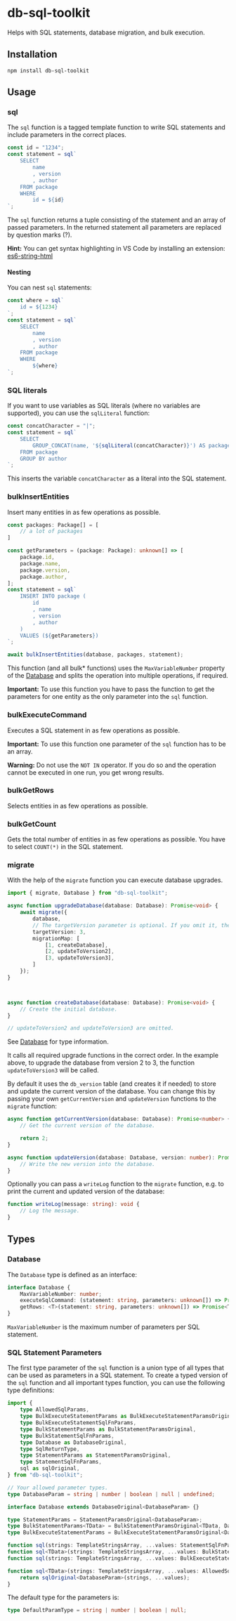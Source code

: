 # db-sql-toolkit

Helps with SQL statements, database migration, and bulk execution.

## Installation

`npm install db-sql-toolkit`

## Usage

### sql

The `sql` function is a tagged template function to write SQL statements and include parameters in the correct places.

```js
const id = "1234";
const statement = sql`
    SELECT
        name
        , version
        , author
    FROM package
    WHERE
        id = ${id}
`;
```

The `sql` function returns a tuple consisting of the statement and an array of passed parameters. In the returned statement all parameters are replaced by question marks (?).

**Hint:** You can get syntax highlighting in VS Code by installing an extension: [es6-string-html](https://marketplace.visualstudio.com/items?itemName=Tobermory.es6-string-html)

#### Nesting

You can nest `sql` statements:

```js
const where = sql`
    id = ${1234}
`;
const statement = sql`
    SELECT
        name
        , version
        , author
    FROM package
    WHERE
        ${where}
`;
```

### SQL literals

If you want to use variables as SQL literals (where no variables are supported), you can use the `sqlLiteral` function:

```js
const concatCharacter = "|";
const statement = sql`
    SELECT
        GROUP_CONCAT(name, '${sqlLiteral(concatCharacter)}') AS package_names
    FROM package
    GROUP BY author
`;
```

This inserts the variable `concatCharacter` as a literal into the SQL statement.

### bulkInsertEntities

Insert many entities in as few operations as possible.

```ts
const packages: Package[] = [
    // a lot of packages
]

const getParameters = (package: Package): unknown[] => [
    package.id,
    package.name,
    package.version,
    package.author,
];
const statement = sql`
    INSERT INTO package (
        id
        , name
        , version
        , author
    )
    VALUES (${getParameters})
`;

await bulkInsertEntities(database, packages, statement);
```

This function (and all bulk* functions) uses the `MaxVariableNumber` property of the [Database](#database) and splits the operation into multiple operations, if required.

**Important:** To use this function you have to pass the function to get the parameters for one entity as the only parameter into the `sql` function.

### bulkExecuteCommand

Executes a SQL statement in as few operations as possible.

**Important:** To use this function one parameter of the `sql` function has to be an array.

**Warning:** Do not use the `NOT IN` operator. If you do so and the operation cannot be executed in one run, you get wrong results.

### bulkGetRows

Selects entities in as few operations as possible.

### bulkGetCount

Gets the total number of entities in as few operations as possible. You have to select `COUNT(*)` in the SQL statement.

### migrate

With the help of the `migrate` function you can execute database upgrades.

```ts
import { migrate, Database } from "db-sql-toolkit";

async function upgradeDatabase(database: Database): Promise<void> {
    await migrate({
        database,
        // The targetVersion parameter is optional. If you omit it, the migrationMap will be executed until the last version.
        targetVersion: 3,
        migrationMap: [
            [1, createDatabase],
            [2, updateToVersion2],
            [3, updateToVersion3],
        ]
    });
}



async function createDatabase(database: Database): Promise<void> {
    // Create the initial database.
}

// updateToVersion2 and updateToVersion3 are omitted.
```

See [Database](#database) for type information.

It calls all required upgrade functions in the correct order. In the example above, to upgrade the database from version 2 to 3, the function `updateToVersion3` will be called.

By default it uses the `db_version` table (and creates it if needed) to store and update the current version of the database. You can change this by passing your own `getCurrentVersion` and `updateVersion` functions to the `migrate` function:

```ts
async function getCurrentVersion(database: Database): Promise<number> {
    // Get the current version of the database.

    return 2;
}

async function updateVersion(database: Database, version: number): Promise<void> {
    // Write the new version into the database.
}
```

Optionally you can pass a `writeLog` function to the `migrate` function, e.g. to print the current and updated version of the database:

```ts
function writeLog(message: string): void {
    // Log the message.
}
```

## Types

### Database

The `Database` type is defined as an interface:

```ts
interface Database {
    MaxVariableNumber: number;
    executeSqlCommand: (statement: string, parameters: unknown[]) => Promise<void>;
    getRows: <T>(statement: string, parameters: unknown[]) => Promise<T[]>;
}
```

`MaxVariableNumber` is the maximum number of parameters per SQL statement.

### SQL Statement Parameters

The first type parameter of the `sql` function is a union type of all types that can be used as parameters in a SQL statement. To create a typed version of the `sql` function and all important types function, you can use the following type definitions:

```ts
import {
    type AllowedSqlParams,
    type BulkExecuteStatementParams as BulkExecuteStatementParamsOriginal,
    type BulkExecuteStatementSqlFnParams,
    type BulkStatementParams as BulkStatementParamsOriginal,
    type BulkStatementSqlFnParams,
    type Database as DatabaseOriginal,
    type SqlReturnType,
    type StatementParams as StatementParamsOriginal,
    type StatementSqlFnParams,
    sql as sqlOriginal,
} from "db-sql-toolkit";

// Your allowed parameter types.
type DatabaseParam = string | number | boolean | null | undefined;

interface Database extends DatabaseOriginal<DatabaseParam> {}

type StatementParams = StatementParamsOriginal<DatabaseParam>;
type BulkStatementParams<TData> = BulkStatementParamsOriginal<TData, DatabaseParam>;
type BulkExecuteStatementParams = BulkExecuteStatementParamsOriginal<DatabaseParam>;

function sql(strings: TemplateStringsArray, ...values: StatementSqlFnParams<DatabaseParam>): StatementParams;
function sql<TData>(strings: TemplateStringsArray, ...values: BulkStatementSqlFnParams<TData, DatabaseParam>): BulkStatementParams<TData>;
function sql(strings: TemplateStringsArray, ...values: BulkExecuteStatementSqlFnParams<DatabaseParam>): BulkExecuteStatementParams;

function sql<TData>(strings: TemplateStringsArray, ...values: AllowedSqlParams<TData, DatabaseParam>): SqlReturnType<TData, DatabaseParam> {
    return sqlOriginal<DatabaseParam>(strings, ...values);
}
```

The default type for the parameters is:

```ts
type DefaultParamType = string | number | boolean | null;
```
